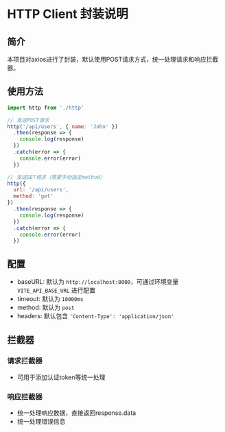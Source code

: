 # HTTP Client 封装说明

## 简介
本项目对axios进行了封装，默认使用POST请求方式，统一处理请求和响应拦截器。

## 使用方法

```javascript
import http from './http'

// 发送POST请求
http('/api/users', { name: 'John' })
  .then(response => {
    console.log(response)
  })
  .catch(error => {
    console.error(error)
  })

// 发送GET请求（需要手动指定method）
http({
  url: '/api/users',
  method: 'get'
})
  .then(response => {
    console.log(response)
  })
  .catch(error => {
    console.error(error)
  })
```

## 配置

- baseURL: 默认为 `http://localhost:8000`，可通过环境变量 `VITE_API_BASE_URL` 进行配置
- timeout: 默认为 `10000ms`
- method: 默认为 `post`
- headers: 默认包含 `'Content-Type': 'application/json'`

## 拦截器

### 请求拦截器
- 可用于添加认证token等统一处理

### 响应拦截器
- 统一处理响应数据，直接返回response.data
- 统一处理错误信息